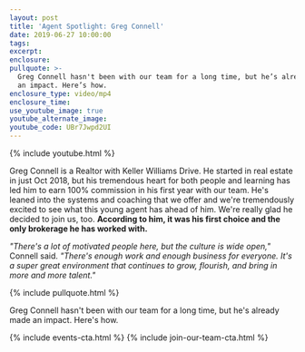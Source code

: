 ```yaml
---
layout: post
title: 'Agent Spotlight: Greg Connell'
date: 2019-06-27 10:00:00
tags:
excerpt:
enclosure:
pullquote: >-
  Greg Connell hasn't been with our team for a long time, but he’s already made
  an impact. Here’s how.
enclosure_type: video/mp4
enclosure_time:
use_youtube_image: true
youtube_alternate_image:
youtube_code: UBr7Jwpd2UI
---
```


{% include youtube.html %}

Greg Connell is a Realtor with Keller Williams Drive. He started in real estate in just Oct 2018, but his tremendous heart for both people and learning has led him to earn 100% commission in his first year with our team. He's leaned into the systems and coaching that we offer and we're tremendously excited to see what this young agent has ahead of him. We're really glad he decided to join us, too. **According to him, it was his first choice and the only brokerage he has worked with.**

*"There's a lot of motivated people here, but the culture is wide open,"* Connell said. *"There's enough work and enough business for everyone. It's a super great environment that continues to grow, flourish, and bring in more and more talent."*

{% include pullquote.html %}

Greg Connell hasn't been with our team for a long time, but he's already made an impact. Here's how.

{% include events-cta.html %} {% include join-our-team-cta.html %}